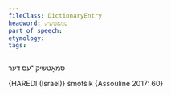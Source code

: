 ```yaml
---
fileClass: DictionaryEntry
headword: סמאָטשיק
part_of_speech: 
etymology: 
tags: 
---
```

סמאָטשיק
־עס
דער

{HAREDI (Israel)}
šmótšik  {Assouline 2017: 60}